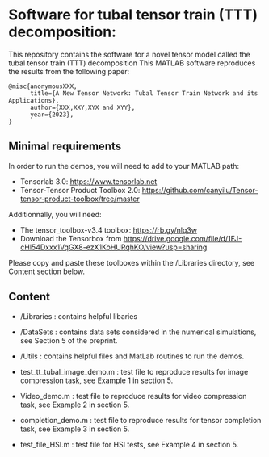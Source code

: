 # Software for tubal tensor train (TTT) decomposition:
This repository contains the software for a novel tensor model called the tubal tensor train (TTT) decomposition
This MATLAB software reproduces the results from the following paper:

```
@misc{anonymousXXX,
      title={A New Tensor Network: Tubal Tensor Train Network and its Applications}, 
      author={XXX,XXY,XYX and XYY},
      year={2023},
}
```

## Minimal requirements

In order to run the demos, you will need to add to your MATLAB path:
- Tensorlab 3.0: https://www.tensorlab.net
- Tensor-Tensor Product Toolbox 2.0: https://github.com/canyilu/Tensor-tensor-product-toolbox/tree/master

Additionnally, you will need:

- The tensor_toolbox-v3.4 toolbox: https://rb.gy/nlq3w 
- Download the Tensorbox from https://drive.google.com/file/d/1FJ-cHl54Dxxx1VqGX8-ezX1KoHURqhKO/view?usp=sharing

Please copy and paste these toolboxes within the /Libraries directory, see Content section below.

## Content
 
 - /Libraries : contains helpful libaries 
 
 - /DataSets : contains data sets considered in the numerical simulations, see Section 5 of the preprint.

 - /Utils : contains helpful files and MatLab routines to run the demos.

 - test_tt_tubal_image_demo.m : test file to reproduce results for image compression task, see Example 1 in section 5.

 - Video_demo.m : test file to reproduce results for video compression task, see Example 2 in section 5.

 - completion_demo.m : test file to reproduce results for tensor completion task, see Example 3 in section 5.

 - test_file_HSI.m :  test file for HSI tests, see Example 4 in section 5.
 
 



 
 
